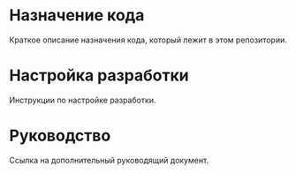 # Назначение кода
Краткое описание назначения кода, который лежит в этом репозитории.

# Настройка разработки
Инструкции по настройке разработки.

# Руководство
Ссылка на дополнительный руководящий документ.

